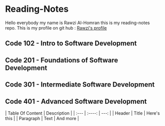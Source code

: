 # Reading-Notes
Hello everybody my name is Rawzi Al-Homran this is my reading-notes repo. This is my profile on git hub : [Rawzi's profile](https://github.com/rawziNael)
## Code 102 - Intro to Software Development
## Code 201 - Foundations of Software Development
## Code 301 - Intermediate Software Development
## Code 401 - Advanced Software Development

| Table Of Content        | Description | 
| :---        |    :----:   |          ---: |
| Header      | Title       | Here's this   |
| Paragraph   | Text        | And more      |

